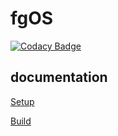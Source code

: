 # fgOS

[![Codacy Badge](https://api.codacy.com/project/badge/Grade/18f5685584a04c73860fdb5918fc6f35)](https://app.codacy.com/gh/fgsoftware1/fgOS-BETA?utm_source=github.com&utm_medium=referral&utm_content=fgsoftware1/fgOS-BETA&utm_campaign=Badge_Grade_Settings)

## documentation

[Setup](https://github.com/fgsoftware1/fgOS-BETA/blob/master/docs/setup.rst)

[Build](https://github.com/fgsoftware1/fgOS-BETA/blob/master/docs/build.rst)
